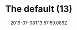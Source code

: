 ---
title: The default (13)
date: 2019-07-08T13:57:59.086Z
year: 2019
tags:
  - painting
  - theDefault
coverImage: /images/uploads/iriee_zamble-the_default-13.jpg
material: Acrylic on canvas
dimensions: 50 x 35 cm
---
